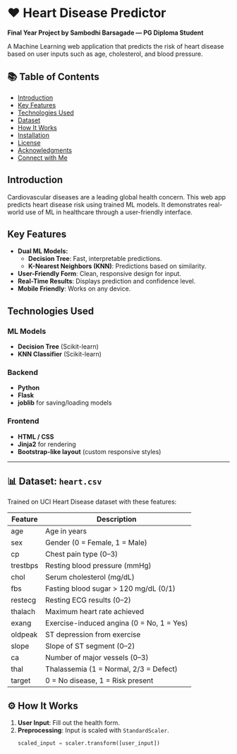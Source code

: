 # ❤️ Heart Disease Predictor
**Final Year Project by Sambodhi Barsagade — PG Diploma Student**

A Machine Learning web application that predicts the risk of heart disease based on user inputs such as age, cholesterol, and blood pressure.



## 📚 Table of Contents
- [Introduction](#introduction)
- [Key Features](#key-features)
- [Technologies Used](#technologies-used)
- [Dataset](#dataset)
- [How It Works](#how-it-works)
- [Installation](#installation)
- [License](#license)
- [Acknowledgments](#acknowledgments)
- [Connect with Me](#connect-with-me)



##  Introduction
Cardiovascular diseases are a leading global health concern. This web app predicts heart disease risk using trained ML models. It demonstrates real-world use of ML in healthcare through a user-friendly interface.



##  Key Features
- **Dual ML Models:**
  - **Decision Tree**: Fast, interpretable predictions.
  - **K-Nearest Neighbors (KNN)**: Predictions based on similarity.
- **User-Friendly Form**: Clean, responsive design for input.
- **Real-Time Results**: Displays prediction and confidence level.
- **Mobile Friendly**: Works on any device.



##  Technologies Used

### ML Models
- **Decision Tree** (Scikit-learn)
- **KNN Classifier** (Scikit-learn)

### Backend
- **Python**
- **Flask**
- **joblib** for saving/loading models

### Frontend
- **HTML / CSS**
- **Jinja2** for rendering
- **Bootstrap-like layout** (custom responsive styles)

---

## 📊 Dataset: `heart.csv`
Trained on UCI Heart Disease dataset with these features:

| Feature    | Description                                |
|------------|--------------------------------------------|
| age        | Age in years                               |
| sex        | Gender (0 = Female, 1 = Male)              |
| cp         | Chest pain type (0–3)                      |
| trestbps   | Resting blood pressure (mmHg)              |
| chol       | Serum cholesterol (mg/dL)                  |
| fbs        | Fasting blood sugar > 120 mg/dL (0/1)      |
| restecg    | Resting ECG results (0–2)                  |
| thalach    | Maximum heart rate achieved                |
| exang      | Exercise-induced angina (0 = No, 1 = Yes)  |
| oldpeak    | ST depression from exercise                |
| slope      | Slope of ST segment (0–2)                  |
| ca         | Number of major vessels (0–3)              |
| thal       | Thalassemia (1 = Normal, 2/3 = Defect)     |
| target     | 0 = No disease, 1 = Risk present           |



## ⚙️ How It Works

1. **User Input**: Fill out the health form.
2. **Preprocessing**: Input is scaled with `StandardScaler`.
   ```python
   scaled_input = scaler.transform([user_input])
